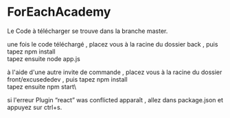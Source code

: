 # ForEachAcademy

Le Code à télécharger se trouve dans la branche master.

une fois le code téléchargé , placez vous à la racine du dossier back , puis tapez npm install\
tapez ensuite node app.js

à l'aide d'une autre invite de commande , placez vous à la racine du dossier front/excusededev , puis tapez npm install\
tapez ensuite npm start\

si l'erreur Plugin “react” was conflicted apparaît , allez dans package.json et appuyez sur ctrl+s.
